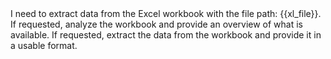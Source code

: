 <user>
I need to extract data from the Excel workbook with the file path: {{xl_file}}.
</user>

<analysis>
If requested, analyze the workbook and provide an overview of what is available.
</analysis>

<extraction>
If requested, extract the data from the workbook and provide it in a usable format.
</extraction>

